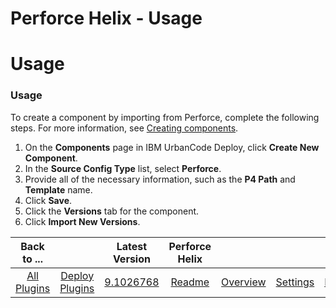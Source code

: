 
Perforce Helix - Usage
======================

# Usage



### Usage




 


To create a component by importing from Perforce, complete the following steps. For more information,
 see [Creating 
components](http://www-01.ibm.com/support/knowledgecenter/SS4GSP_6.2.1/com.ibm.udeploy.doc/topics/comp_create.html 
"Creating components").


1. On the **Components** page in IBM UrbanCode Deploy, click **Create New Component**.
2. In 
the **Source Config Type** list, select **Perforce**.
3. Provide all of the necessary information, such as the **P4 
Path** and **Template** name.
4. Click **Save**.
5. Click the **Versions** tab for the component.
6. Click **Import New 
Versions**.


|Back to ...||Latest Version|Perforce Helix ||||
| :---: | :---: | :---: | :---: | :---: | :---: | :---: |
|[All Plugins](../../index.md)|[Deploy Plugins](../README.md)|[9.1026768](https://raw.githubusercontent.com/UrbanCode/IBM-UCD-PLUGINS/main/files/PerforceSourceConfig/PerforceSourceConfig-9.1026768.zip)|[Readme](README.md)|[Overview](overview.md)|[Settings](settings.md)|[Downloads](downloads.md)|
